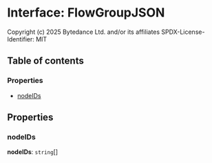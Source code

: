 # Interface: FlowGroupJSON

Copyright (c) 2025 Bytedance Ltd. and/or its affiliates
SPDX-License-Identifier: MIT

## Table of contents

### Properties

* [nodeIDs](/auto-docs/editor/interfaces/FlowGroupJSON.md#nodeids)

## Properties

### nodeIDs

**nodeIDs**: `string`\[]
